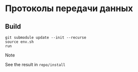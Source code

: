 # Протоколы передачи данных
## Build
```
git submodule update --init --recurse
source env.sh
run
```
> [!NOTE]
> See the result in `repo/install`